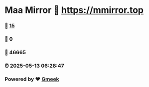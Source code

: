# Maa Mirror :link: https://mmirror.top 
### :page_facing_up: [15](https://mmirror.top/tag.html) 
### :speech_balloon: 0 
### :hibiscus: 46665 
### :alarm_clock: 2025-05-13 06:28:47 
### Powered by :heart: [Gmeek](https://github.com/Meekdai/Gmeek)

